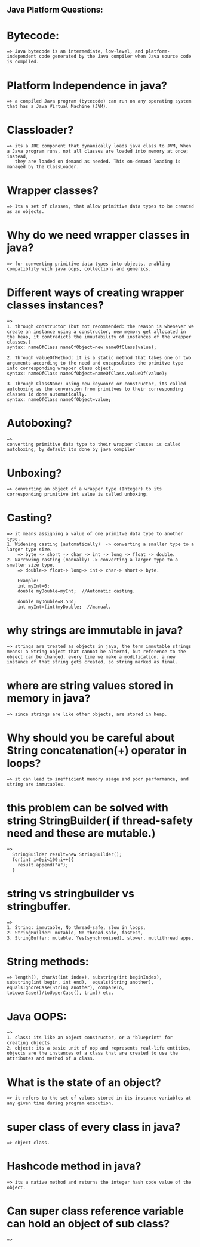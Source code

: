 ## Java Platform Questions:
# Bytecode:
    => Java bytecode is an intermediate, low-level, and platform-independent code generated by the Java compiler when Java source code is compiled.

# Platform Independence in java?
    => a compiled Java program (bytecode) can run on any operating system that has a Java Virtual Machine (JVM).

# Classloader?
    => its a JRE component that dynamically loads java class to JVM, When a Java program runs, not all classes are loaded into memory at once; instead, 
       they are loaded on demand as needed. This on-demand loading is managed by the ClassLoader.

# Wrapper classes?
    => Its a set of classes, that allow primitive data types to be created as an objects. 

# Why do we need wrapper classes in java?
    => for converting primitive data types into objects, enabling compatiblity with java oops, collections and generics.

# Different ways of creating wrapper classes instances?
    => 
    1. through constructor (but not recommended: the reason is whenever we create an instance using a constructor, new memory get allocated in the heap, it contradicts the imuutability of instances of the wrapper classes.)
    syntax: nameOfClass nameOfObject=new nameOfClass(value);

    2. Through valueOfMethod: it is a static method that takes one or two arguments according to the need and encapsulates the primitve type into corresponding wrapper class object.
    syntax: nameOfClass nameOfObject=nameOfClass.valueOf(value);

    3. Through ClassName: using new keywoord or constructor, its called autoboxing as the conversion from primitves to their corresponding classes id done automatically.
    syntax: nameOfClass nameOfObject=value;

# Autoboxing?
    => 
    converting primitive data type to their wrapper classes is called autoboxing, by default its done by java compiler
# Unboxing?
    => converting an object of a wrapper type (Integer) to its corresponding primitive int value is called unboxing.
# Casting?
    => it means assigning a value of one primitve data type to another type.
    1. Widening casting (automatically)  -> converting a smaller type to a larger type size.
        => byte -> short -> char -> int -> long -> float -> double.
    2. Narrowing casting (manually) -> converting a larger type to a smaller size type.
        => double-> float-> long-> int-> char-> short-> byte.

        Example:
        int myInt=6;
        double myDouble=myInt;  //Automatic casting.

        double myDouble=8.53d;
        int myInt=(int)myDouble;  //manual.

# why strings are immutable in java?
    => strings are treated as objects in java, the term immutable strings means: a String object that cannot be altered, but reference to the object can be changed, every time we make a modification, a new instance of that string gets created, so string marked as final.

# where are string values stored in memory in java?
    => since strings are like other objects, are stored in heap.

# Why should you be careful about String concatenation(+) operator in loops?
    => it can lead to inefficient memory usage and poor performance, and string are immutables.

# this problem can be solved with string StringBuilder( if thread-safety need and these are mutable.)
    => 
      StringBuilder result=new StringBuilder();
      for(int i=0;i<100;i++){
        result.append("a");
      }

# string vs stringbuilder vs stringbuffer.
    =>
    1. String: immutable, No thread-safe, slow in loops,
    2. StringBuilder: mutable, No thread-safe, fastest, 
    3. StringBuffer: mutable, Yes(synchronized), slower, mutlithread apps.
    
# String methods:
    => length(), charAt(int index), substring(int beginIndex), substring(int begin, int end),  equals(String another), equalsIgnoreCase(String another), compareTo, toLowerCase()/toUpperCase(), trim() etc.

# Java OOPS:
    => 
    1. class: its like an object constructor, or a "blueprint" for creating objects.
    2. object: its a basic unit of oop and represents real-life entities, objects are the instances of a class that are created to use the attributes and method of a class.

# What is the state of an object?
    => it refers to the set of values stored in its instance variables at any given time during program execution.

# super class of every class in java?
    => object class.
    
# Hashcode method in java?
    => its a native method and returns the integer hash code value of the object.

# Can super class reference variable can hold an object of sub class?
    =>


